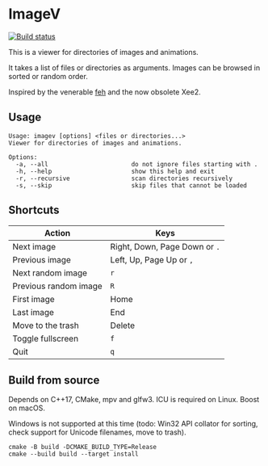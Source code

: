 # ImageV

[![Build status](https://github.com/cfillion/imagev/workflows/build/badge.svg)](https://github.com/cfillion/imagev/actions)

This is a viewer for directories of images and animations.

It takes a list of files or directories as arguments. Images can be
browsed in sorted or random order.

Inspired by the venerable [feh](https://feh.finalrewind.org/) and the now
obsolete Xee2.

## Usage

    Usage: imagev [options] <files or directories...>
    Viewer for directories of images and animations.

    Options:
      -a, --all                       do not ignore files starting with .
      -h, --help                      show this help and exit
      -r, --recursive                 scan directories recursively
      -s, --skip                      skip files that cannot be loaded

## Shortcuts

Action                | Keys
--------------------- | -----------------------------
Next image            | Right, Down, Page Down or `.`
Previous image        | Left, Up, Page Up or `,`
Next random image     | `r`
Previous random image | `R`
First image           | Home
Last image            | End
Move to the trash     | Delete
Toggle fullscreen     | `f`
Quit                  | `q`

## Build from source

Depends on C++17, CMake, mpv and glfw3. ICU is required on Linux. Boost on macOS.

Windows is not supported at this time (todo: Win32 API collator for sorting,
check support for Unicode filenames, move to trash).

    cmake -B build -DCMAKE_BUILD_TYPE=Release
    cmake --build build --target install
